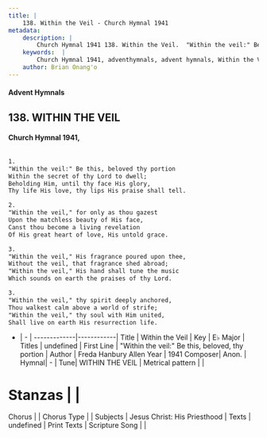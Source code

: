 ```yaml
---
title: |
    138. Within the Veil - Church Hymnal 1941
metadata:
    description: |
        Church Hymnal 1941 138. Within the Veil.  "Within the veil:" Be this, beloved thy portion  Within the secret of thy Lord to dwell;  Beholding Him, until thy face His glory,  Thy life His love, thy lips His praise shall tell.  
    keywords:  |
        Church Hymnal 1941, adventhymnals, advent hymnals, Within the Veil, "Within the veil:" Be this, beloved, thy portion. 
    author: Brian Onang'o
---
```


#### Advent Hymnals
## 138. WITHIN THE VEIL
####  Church Hymnal 1941,

```txt

1.
"Within the veil:" Be this, beloved thy portion 
Within the secret of thy Lord to dwell; 
Beholding Him, until thy face His glory, 
Thy life His love, thy lips His praise shall tell. 

2.
"Within the veil," for only as thou gazest 
Upon the matchless beauty of His face, 
Canst thou become a living revelation 
Of His great heart of love, His untold grace. 

3.
"Within the veil," His fragrance poured upon thee, 
Without the veil, that fragrance shed abroad; 
"Within the veil," His hand shall tune the music 
Which sounds on earth the praises of thy Lord. 

3.
"Within the veil," thy spirit deeply anchored, 
Thou walkest calm above a world of strife; 
"Within the veil," thy soul with Him united, 
Shall live on earth His resurrection life.


```

- |   -  |
-------------|------------|
Title | Within the Veil |
Key | E♭ Major |
Titles | undefined |
First Line | "Within the veil:" Be this, beloved, thy portion |
Author | Freda Hanbury Allen
Year | 1941
Composer| Anon. |
Hymnal|  - |
Tune| WITHIN THE VEIL |
Metrical pattern | |
# Stanzas |  |
Chorus |  |
Chorus Type |  |
Subjects | Jesus Christ: His Priesthood |
Texts | undefined |
Print Texts | 
Scripture Song |  |
    
